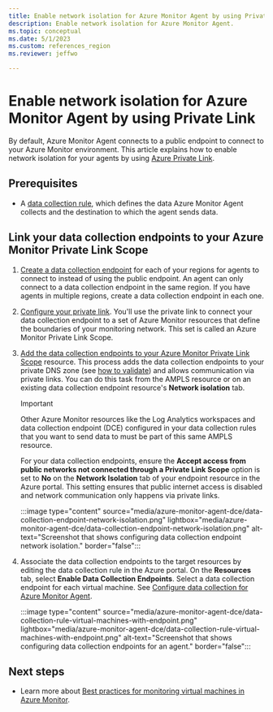 ```yaml
---
title: Enable network isolation for Azure Monitor Agent by using Private Link
description: Enable network isolation for Azure Monitor Agent.
ms.topic: conceptual
ms.date: 5/1/2023
ms.custom: references_region
ms.reviewer: jeffwo

---
```


# Enable network isolation for Azure Monitor Agent by using Private Link

By default, Azure Monitor Agent connects to a public endpoint to connect to your Azure Monitor environment. This article explains how to enable network isolation for your agents by using [Azure Private Link](/azure/private-link/private-link-overview).

## Prerequisites

- A [data collection rule](../essentials/data-collection-rule-create-edit.md), which defines the data Azure Monitor Agent collects and the destination to which the agent sends data. 

## Link your data collection endpoints to your Azure Monitor Private Link Scope

1. [Create a data collection endpoint](../essentials/data-collection-endpoint-overview.md#create-a-data-collection-endpoint) for each of your regions for agents to connect to instead of using the public endpoint. An agent can only connect to a data collection endpoint in the same region. If you have agents in multiple regions, create a data collection endpoint in each one.

1. [Configure your private link](../logs/private-link-configure.md). You'll use the private link to connect your data collection endpoint to a set of Azure Monitor resources that define the boundaries of your monitoring network. This set is called an Azure Monitor Private Link Scope.

1. [Add the data collection endpoints to your Azure Monitor Private Link Scope](../logs/private-link-configure.md#connect-azure-monitor-resources) resource. This process adds the data collection endpoints to your private DNS zone (see [how to validate](../logs/private-link-configure.md#review-and-validate-your-private-link-setup)) and allows communication via private links. You can do this task from the AMPLS resource or on an existing data collection endpoint resource's **Network isolation** tab.

    > [!IMPORTANT]
    > Other Azure Monitor resources like the Log Analytics workspaces and data collection endpoint (DCE) configured in your data collection rules that you want to send data to must be part of this same AMPLS resource.
 
    For your data collection endpoints, ensure the **Accept access from public networks not connected through a Private Link Scope** option is set to **No** on the **Network Isolation** tab of your endpoint resource in the Azure portal. This setting ensures that public internet access is disabled and network communication only happens via private links.
     
    :::image type="content" source="media/azure-monitor-agent-dce/data-collection-endpoint-network-isolation.png" lightbox="media/azure-monitor-agent-dce/data-collection-endpoint-network-isolation.png" alt-text="Screenshot that shows configuring data collection endpoint network isolation." border="false":::
    
1. Associate the data collection endpoints to the target resources by editing the data collection rule in the Azure portal. On the **Resources** tab, select **Enable Data Collection Endpoints**. Select a data collection endpoint for each virtual machine. See [Configure data collection for Azure Monitor Agent](../agents/azure-monitor-agent-data-collection.md).
 
    :::image type="content" source="media/azure-monitor-agent-dce/data-collection-rule-virtual-machines-with-endpoint.png" lightbox="media/azure-monitor-agent-dce/data-collection-rule-virtual-machines-with-endpoint.png" alt-text="Screenshot that shows configuring data collection endpoints for an agent." border="false":::


## Next steps

- Learn more about [Best practices for monitoring virtual machines in Azure Monitor](../best-practices-vm.md).
